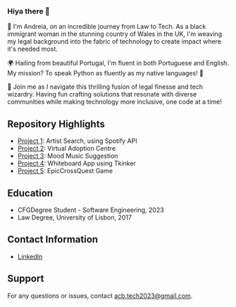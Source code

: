 ### Hiya there 👋


👋 I'm Andreia, on an incredible journey from Law to Tech. As a black immigrant woman in the stunning country of Wales in the UK, I'm weaving my legal background into the fabric of technology to create impact where it's needed most.

🌍 Hailing from beautiful Portugal, I'm fluent in both Portuguese and English. My mission? To speak Python as fluently as my native languages! 🐍

🚀 Join me as I navigate this thrilling fusion of legal finesse and tech wizardry. Having fun crafting solutions that resonate with diverse communities while making technology more inclusive, one code at a time!


## Repository Highlights
- [Project 1](spotify): Artist Search, using Spotify API
- [Project 2](adoption_centre): Virtual Adoption Centre 
- [Project 3](Mood/Music/API): Mood Music Suggestion
- [Project 4](whiteboard_app): Whiteboard App using Tkinker
- [Project 5](Epic_Cross_game): EpicCrossQuest Game
  

## Education
- CFGDegree Student -  Software Engineering, 2023
- Law Degree, University of Lisbon, 2017
  

## Contact Information
- [LinkedIn](https://www.linkedin.com/in/andreia-byda/)
  

## Support
For any questions or issues, contact [acb.tech2023@gmail.com](mailto:acb.tech2023@gmail.com).
